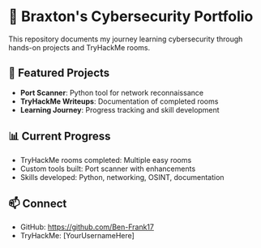 # 🔐 Braxton's Cybersecurity Portfolio

This repository documents my journey learning cybersecurity through hands-on projects and TryHackMe rooms.

## 🚀 Featured Projects
- **Port Scanner**: Python tool for network reconnaissance
- **TryHackMe Writeups**: Documentation of completed rooms
- **Learning Journey**: Progress tracking and skill development

## 📊 Current Progress
- TryHackMe rooms completed: Multiple easy rooms
- Custom tools built: Port scanner with enhancements
- Skills developed: Python, networking, OSINT, documentation

## 📫 Connect
- GitHub: https://github.com/Ben-Frank17
- TryHackMe: [YourUsernameHere]

